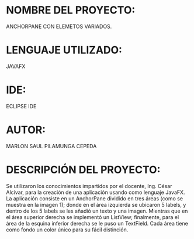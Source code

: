 # NOMBRE DEL PROYECTO:
  ANCHORPANE CON ELEMETOS VARIADOS.
# LENGUAJE UTILIZADO:
  JAVAFX
# IDE:
  ECLIPSE IDE
# AUTOR:
  MARLON SAUL PILAMUNGA CEPEDA
# DESCRIPCIÓN DEL PROYECTO:
  Se utilizaron los conocimientos impartidos por el docente, Ing. César Alcivar, para la 
  creación de una aplicación usando como lenguaje JavaFX. La aplicación consiste en un 
  AnchorPane dividido en tres áreas (como se muestra en la imagen 1); donde en el área 
  izquierda se ubicaron 5 labels, y dentro de los 5 labels se les añadió un texto y una 
  imagen. Mientras que en el área superior derecha se implementó un ListView; 
  finalmente, para el área de la esquina inferior derecha se le puso un TextField. Cada 
  área tiene como fondo un color único para su fácil distinción.
